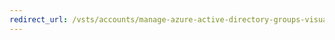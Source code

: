 ```yaml
---
redirect_url: /vsts/accounts/manage-azure-active-directory-groups-visual-studio-team-services
---
```

